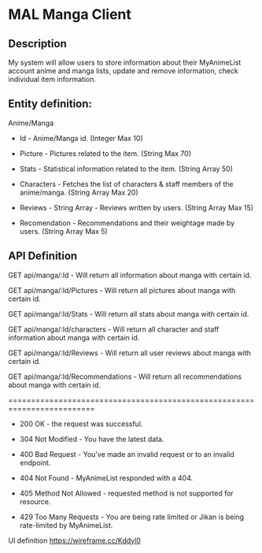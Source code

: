 
# MAL Manga Client

## Description

My system will allow users to store information about their MyAnimeList account anime and manga lists, update and remove information, check individual item information.

## Entity definition:

Anime/Manga

- Id - Anime/Manga id. (Integer Max 10)

- Picture - Pictures related to the item. (String Max 70)

- Stats - Statistical information related to the item. (String Array 50)

- Characters - Fetches the list of characters & staff members of the anime/manga. (String Array Max 20)

- Reviews - String Array - Reviews written by users. (String Array Max 15)

- Recomendation - Recommendations and their weightage made by users. (String Array Max 5)

## API Definition

GET api/manga/:Id - Will return all information about manga with certain id.

GET api/manga/:Id/Pictures - Will return all pictures about manga with certain id.

GET api/manga/:Id/Stats - Will return all stats about manga with certain id.

GET api/manga/:Id/characters - Will return all character and staff information about manga with certain id.

GET api/manga/:Id/Reviews - Will return all user reviews about manga with certain id.

GET api/manga/:Id/Recommendations - Will return all recommendations about manga with certain id.

=========================================================================

- 200 OK - the request was successful.

- 304 Not Modified - You have the latest data.

- 400 Bad Request - You've made an invalid request or to an invalid endpoint.

- 404 Not Found - MyAnimeList responded with a 404.

- 405 Method Not Allowed - requested method is not supported for resource.

- 429 Too Many Requests - You are being rate limited or Jikan is being rate-limited by MyAnimeList.


UI definition
https://wireframe.cc/Kddyl0
